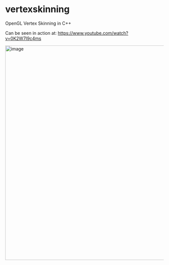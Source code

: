# vertexskinning
OpenGL Vertex Skinning in C++

Can be seen in action at: https://www.youtube.com/watch?v=0K2W7I9c4ms

<img width="680" alt="image" src="https://github.com/user-attachments/assets/457da0ee-6e17-43d8-9f5e-0d2160016346">

